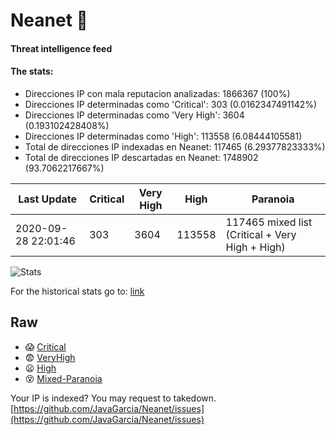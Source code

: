 # Neanet :hocho:
#### Threat intelligence feed
#### The stats:

- Direcciones IP con mala reputacion analizadas: 1866367 (100%)
- Direcciones IP determinadas como 'Critical':  303 (0.0162347491142%)
- Direcciones IP determinadas como 'Very High':  3604 (0.193102428408%)
- Direcciones IP determinadas como 'High':  113558 (6.08444105581)
- Total de direcciones IP indexadas en Neanet:  117465 (6.29377823333%)
- Total de direcciones IP descartadas en Neanet:  1748902 (93.7062217667%)

| Last Update | Critical | Very High | High | Paranoia |
| --- | --- | --- | --- | --- |
| 2020-09-28 22:01:46 | 303 | 3604 | 113558 | 117465 mixed list (Critical + Very High + High)|

![Stats](https://docs.google.com/spreadsheets/d/e/2PACX-1vSnaNMIXVabIpDJjufMlzH7poXnshF3mgd8Is1g9ytUEzVsP5my4Trn8f-xkoLLQ38xpL3HtmUexLo6/pubchart?oid=501124687&format=image)

For the historical stats go to: [link](/stats.csv)
## Raw
- :scream: [Critical](https://raw.githubusercontent.com/JavaGarcia/Neanet/master/blacklists/neanet_critical.txt)
- :fearful: [VeryHigh](https://raw.githubusercontent.com/JavaGarcia/Neanet/master/blacklists/neanet_veryHigh.txtt)
- :frowning: [High](https://raw.githubusercontent.com/JavaGarcia/Neanet/master/blacklists/neanet_high.txt)
- :dizzy_face: [Mixed-Paranoia](https://raw.githubusercontent.com/JavaGarcia/Neanet/master/blacklists/neanet_all.txt)


Your IP is indexed? You may request to takedown. [https://github.com/JavaGarcia/Neanet/issues](https://github.com/JavaGarcia/Neanet/issues)





























































































































































































































































































































































































































































































































































































































































































































































































































































































































































































































































































































